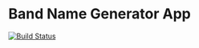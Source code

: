 # Band Name Generator App
[![Build Status](https://drone.stvnksslr.com/api/badges/stvnksslr/band-name-generator/status.svg)](https://drone.stvnksslr.com/stvnksslr/band-name-generator)

